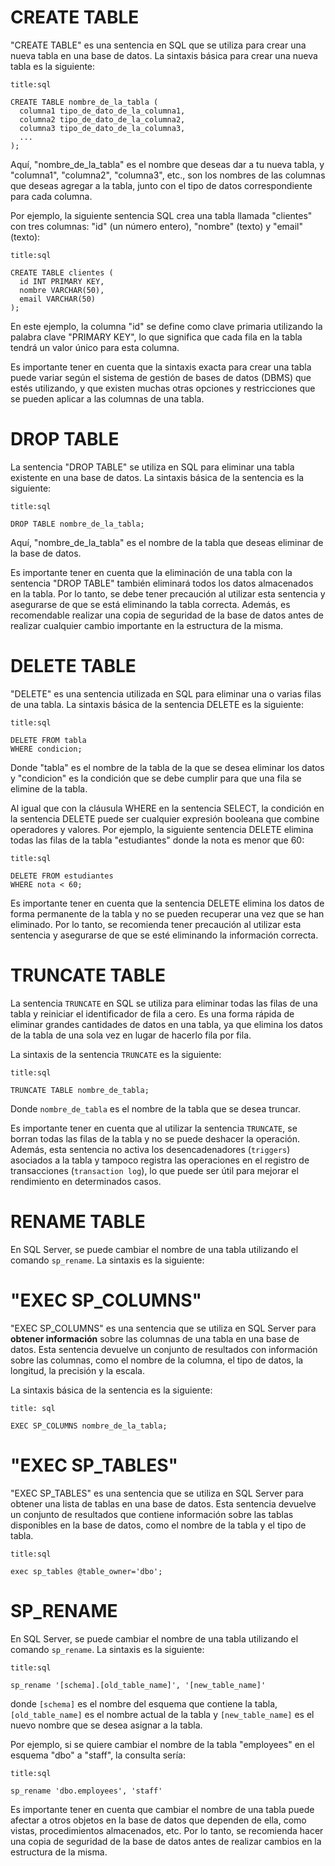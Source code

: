 

# CREATE TABLE

"CREATE TABLE" es una sentencia en SQL que se utiliza para crear una nueva tabla en una base de datos. La sintaxis básica para crear una nueva tabla es la siguiente:

```ad-note
title:sql
```
```
CREATE TABLE nombre_de_la_tabla (
  columna1 tipo_de_dato_de_la_columna1,
  columna2 tipo_de_dato_de_la_columna2,
  columna3 tipo_de_dato_de_la_columna3,
  ...
);
```
Aquí, "nombre_de_la_tabla" es el nombre que deseas dar a tu nueva tabla, y "columna1", "columna2", "columna3", etc., son los nombres de las columnas que deseas agregar a la tabla, junto con el tipo de datos correspondiente para cada columna.

Por ejemplo, la siguiente sentencia SQL crea una tabla llamada "clientes" con tres columnas: "id" (un número entero), "nombre" (texto) y "email" (texto):

```ad-note
title:sql
```
```
CREATE TABLE clientes (
  id INT PRIMARY KEY,
  nombre VARCHAR(50),
  email VARCHAR(50)
);
```
En este ejemplo, la columna "id" se define como clave primaria utilizando la palabra clave "PRIMARY KEY", lo que significa que cada fila en la tabla tendrá un valor único para esta columna.

Es importante tener en cuenta que la sintaxis exacta para crear una tabla puede variar según el sistema de gestión de bases de datos (DBMS) que estés utilizando, y que existen muchas otras opciones y restricciones que se pueden aplicar a las columnas de una tabla.

# DROP TABLE

La sentencia "DROP TABLE" se utiliza en SQL para eliminar una tabla existente en una base de datos. La sintaxis básica de la sentencia es la siguiente:

```ad-note
title:sql
```
```
DROP TABLE nombre_de_la_tabla;
```

Aquí, "nombre_de_la_tabla" es el nombre de la tabla que deseas eliminar de la base de datos.

Es importante tener en cuenta que la eliminación de una tabla con la sentencia "DROP TABLE" también eliminará todos los datos almacenados en la tabla. Por lo tanto, se debe tener precaución al utilizar esta sentencia y asegurarse de que se está eliminando la tabla correcta. Además, es recomendable realizar una copia de seguridad de la base de datos antes de realizar cualquier cambio importante en la estructura de la misma.

# DELETE TABLE

"DELETE" es una sentencia utilizada en SQL para eliminar una o varias filas de una tabla. La sintaxis básica de la sentencia DELETE es la siguiente:

```ad-note
title:sql
```
```
DELETE FROM tabla
WHERE condicion;
```

Donde "tabla" es el nombre de la tabla de la que se desea eliminar los datos y "condicion" es la condición que se debe cumplir para que una fila se elimine de la tabla.

Al igual que con la cláusula WHERE en la sentencia SELECT, la condición en la sentencia DELETE puede ser cualquier expresión booleana que combine operadores y valores. Por ejemplo, la siguiente sentencia DELETE elimina todas las filas de la tabla "estudiantes" donde la nota es menor que 60:

```ad-example
title:sql

```
```
DELETE FROM estudiantes
WHERE nota < 60;
```

Es importante tener en cuenta que la sentencia DELETE elimina los datos de forma permanente de la tabla y no se pueden recuperar una vez que se han eliminado. Por lo tanto, se recomienda tener precaución al utilizar esta sentencia y asegurarse de que se esté eliminando la información correcta.

# TRUNCATE TABLE

La sentencia `TRUNCATE` en SQL se utiliza para eliminar todas las filas de una tabla y reiniciar el identificador de fila a cero. Es una forma rápida de eliminar grandes cantidades de datos en una tabla, ya que elimina los datos de la tabla de una sola vez en lugar de hacerlo fila por fila.

La sintaxis de la sentencia `TRUNCATE` es la siguiente:

```ad-note
title:sql
```
```
TRUNCATE TABLE nombre_de_tabla;
```

Donde `nombre_de_tabla` es el nombre de la tabla que se desea truncar.

Es importante tener en cuenta que al utilizar la sentencia `TRUNCATE`, se borran todas las filas de la tabla y no se puede deshacer la operación. Además, esta sentencia no activa los desencadenadores (`triggers`) asociados a la tabla y tampoco registra las operaciones en el registro de transacciones (`transaction log`), lo que puede ser útil para mejorar el rendimiento en determinados casos.

# RENAME TABLE

En SQL Server, se puede cambiar el nombre de una tabla utilizando el comando `sp_rename`. La sintaxis es la siguiente:

# "EXEC SP_COLUMNS"

"EXEC SP_COLUMNS" es una sentencia que se utiliza en SQL Server para **obtener información** sobre las columnas de una tabla en una base de datos. 
Esta sentencia devuelve un conjunto de resultados con información sobre las columnas, como el nombre de la columna, el tipo de datos, la longitud, la precisión y la escala.

La sintaxis básica de la sentencia es la siguiente:

```ad-note
title: sql
```
```
EXEC SP_COLUMNS nombre_de_la_tabla;
```

# "EXEC SP_TABLES"

"EXEC SP_TABLES" es una sentencia que se utiliza en SQL Server para obtener una lista de tablas en una base de datos. Esta sentencia devuelve un conjunto de resultados que contiene información sobre las tablas disponibles en la base de datos, como el nombre de la tabla y el tipo de tabla.

```ad-note
title:sql
```
```
exec sp_tables @table_owner='dbo';
```


# SP_RENAME

En SQL Server, se puede cambiar el nombre de una tabla utilizando el comando `sp_rename`. La sintaxis es la siguiente:

```ad-note
title:sql
```
```
sp_rename '[schema].[old_table_name]', '[new_table_name]'
```

donde `[schema]` es el nombre del esquema que contiene la tabla, `[old_table_name]` es el nombre actual de la tabla y `[new_table_name]` es el nuevo nombre que se desea asignar a la tabla.

Por ejemplo, si se quiere cambiar el nombre de la tabla "employees" en el esquema "dbo" a "staff", la consulta sería:

```ad-example
title:sql
```
```
sp_rename 'dbo.employees', 'staff'
```

Es importante tener en cuenta que cambiar el nombre de una tabla puede afectar a otros objetos en la base de datos que dependen de ella, como vistas, procedimientos almacenados, etc. Por lo tanto, se recomienda hacer una copia de seguridad de la base de datos antes de realizar cambios en la estructura de la misma.
